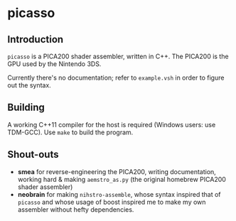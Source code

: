 # picasso

## Introduction

`picasso` is a PICA200 shader assembler, written in C++. The PICA200 is the GPU used by the Nintendo 3DS.

Currently there's no documentation; refer to `example.vsh` in order to figure out the syntax.

## Building

A working C++11 compiler for the host is required (Windows users: use TDM-GCC). Use `make` to build the program.

## Shout-outs

- **smea** for reverse-engineering the PICA200, writing documentation, working hard & making `aemstro_as.py` (the original homebrew PICA200 shader assembler)
- **neobrain** for making `nihstro-assemble`, whose syntax inspired that of `picasso` and whose usage of boost inspired me to make my own assembler without hefty dependencies.
